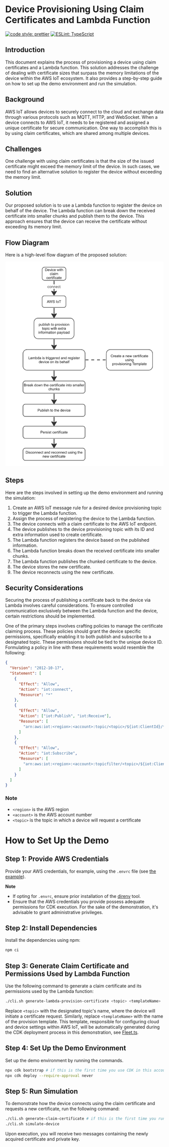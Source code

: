 # Device Provisioning Using Claim Certificates and Lambda Function

[![code style: prettier](https://img.shields.io/badge/code_style-prettier-ff69b4.svg)](https://github.com/prettier/prettier/)
[![ESLint: TypeScript](https://img.shields.io/badge/ESLint-TypeScript-blue.svg)](https://github.com/typescript-eslint/typescript-eslint)

## Introduction

This document explains the process of provisioning a device using claim
certificates and a Lambda function. This solution addresses the challenge of
dealing with certificate sizes that surpass the memory limitations of the device
within the AWS IoT ecosystem. It also provides a step-by-step guide on how to
set up the demo environment and run the simulation.

## Background

AWS IoT allows devices to securely connect to the cloud and exchange data
through various protocols such as MQTT, HTTP, and WebSocket. When a device
connects to AWS IoT, it needs to be registered and assigned a unique certificate
for secure communication. One way to accomplish this is by using claim
certificates, which are shared among multiple devices.

## Challenges

One challenge with using claim certificates is that the size of the issued
certificate might exceed the memory limit of the device. In such cases, we need
to find an alternative solution to register the device without exceeding the
memory limit.

## Solution

Our proposed solution is to use a Lambda function to register the device on
behalf of the device. The Lambda function can break down the received
certificate into smaller chunks and publish them to the device. This approach
ensures that the device can receive the certificate without exceeding its memory
limit.

## Flow Diagram

Here is a high-level flow diagram of the proposed solution:

![Diagram](./diagram.png)

## Steps

Here are the steps involved in setting up the demo environment and running the
simulation:

1. Create an AWS IoT message rule for a desired device provisioning topic to
   trigger the Lambda function.
1. Assign the process of registering the device to the Lambda function.
1. The device connects with a claim certificate to the AWS IoT endpoint.
1. The device publishes to the device provisioning topic with its ID and extra
   information used to create certificate.
1. The Lambda function registers the device based on the published information.
1. The Lambda function breaks down the received certificate into smaller chunks.
1. The Lambda function publishes the chunked certificate to the device.
1. The device stores the new certificate.
1. The device reconnects using the new certificate.

## Security Considerations

Securing the process of publishing a certificate back to the device via Lambda
involves careful considerations. To ensure controlled communication exclusively
between the Lambda function and the device, certain restrictions should be
implemented.

One of the primary steps involves crafting policies to manage the certificate
claiming process. These policies should grant the device specific permissions,
specifically enabling it to both publish and subscribe to a designated topic.
These permissions should be tied to the unique device ID. Formulating a policy
in line with these requirements would resemble the following:

```json
{
  "Version": "2012-10-17",
  "Statement": [
    {
      "Effect": "Allow",
      "Action": "iot:connect",
      "Resource": "*"
    },
    {
      "Effect": "Allow",
      "Action": ["iot:Publish", "iot:Receive"],
      "Resource": [
        "arn:aws:iot:<region>:<account>:topic/<topic>/${iot:ClientId}/*"
      ]
    },
    {
      "Effect": "Allow",
      "Action": "iot:Subscribe",
      "Resource": [
        "arn:aws:iot:<region>:<account>:topicfilter/<topic>/${iot:ClientId}/*"
      ]
    }
  ]
}
```

### Note

- `<region>` is the AWS region
- `<account>` is the AWS account number
- `<topic>` is the topic in which a device will request a certificate

# How to Set Up the Demo

## Step 1: Provide AWS Credentials

Provide your AWS credentials, for example, using the `.envrc` file (see
[the example](.envrc.example)).

**Note**

- If opting for `.envrc`, ensure prior installation of the
  [direnv](https://direnv.net/) tool.
- Ensure that the AWS credentials you provide possess adequate permissions for
  CDK execution. For the sake of the demonstration, it's advisable to grant
  administrative privileges.

## Step 2: Install Dependencies

Install the dependencies using npm:

```bash
npm ci
```

## Step 3: Generate Claim Certificate and Permissions Used by Lambda Function

Use the following command to generate a claim certificate and its permissions
used by the Lambda function:

```bash
./cli.sh generate-lambda-provision-certificate <topic> <templateName>
```

Replace `<topic>` with the designated topic's name, where the device will
initiate a certificate request. Similarly, replace `<templateName>` with the
name of the provision template. This template, responsible for configuring cloud
and device settings within AWS IoT, will be automatically generated during the
CDK deployment process in this demonstration, see
[Fleet.ts](cdk/resources/Fleet.ts).

## Step 4: Set Up the Demo Environment

Set up the demo environment by running the commands.

```bash
npx cdk bootstrap # if this is the first time you use CDK in this account
npx cdk deploy --require-approval never
```

## Step 5: Run Simulation

To demonstrate how the device connects using the claim certificate and requests
a new certificate, run the following command:

```bash
./cli.sh generate-claim-certificate # if this is the first time you run the device simulator
./cli.sh simulate-device
```

Upon execution, you will receive two messages containing the newly acquired
certificate and private key.
